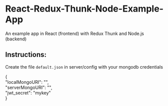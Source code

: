 # React-Redux-Thunk-Node-Example-App

An example app in React (frontend) with Redux Thunk and Node.js (backend)

## Instructions:
Create the file ``default.json`` in server/config with your mongodb credentials

{ \
  "localMongoURI": "", \
  "serverMongoURI": "", \
  "jwt_secret": "mykey" \
}
